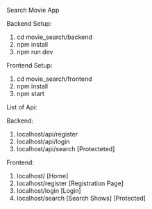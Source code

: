 Search Movie App

Backend Setup:

1. cd movie_search/backend
2. npm install
3. npm run dev

Frontend Setup:

1. cd movie_search/frontend
2. npm install
3. npm start


List of Api:

Backend:

1. localhost/api/register
2. localhost/api/login
3. localhost/api/search [Protecteted]

Frontend:

1. localhost/ [Home]
2. localhost/register [Registration Page]
3. localhost/login [Login]
4. localhost/search [Search Shows] [Protected]